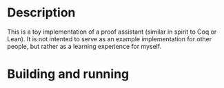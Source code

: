 # Description

This is a toy implementation of a proof assistant (similar in spirit to Coq or Lean). It is not intented to serve as an example implementation for other people, but rather as a learning experience for myself.

# Building and running
